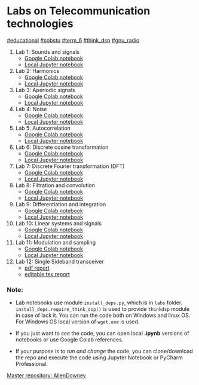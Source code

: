 # Labs on Telecommunication technologies

[#educational]()
[#spbstu]()
[#term_6]()
[#think_dsp]()
[#gnu_radio]()

1. Lab 1: Sounds and signals
    * [Google Colab notebook](https://colab.research.google.com/github/dee-tree/telecom-labs/blob/master/labs/lab1/lab1.ipynb)
    * [Local Jupyter notebook](./labs/lab1/lab1.ipynb)
2. Lab 2: Harmonics
    * [Google Colab notebook](https://colab.research.google.com/github/dee-tree/telecom-labs/blob/master/labs/lab2/lab2.ipynb)
    * [Local Jupyter notebook](./labs/lab2/lab2.ipynb)
3. Lab 3: Aperiodic signals
    * [Google Colab notebook](https://colab.research.google.com/github/dee-tree/telecom-labs/blob/master/labs/lab3/lab3.ipynb)
    * [Local Jupyter notebook](./labs/lab3/lab3.ipynb)
4. Lab 4: Noise
   * [Google Colab notebook](https://colab.research.google.com/github/dee-tree/telecom-labs/blob/master/labs/lab4/lab4.ipynb)
   * [Local Jupyter notebook](./labs/lab4/lab4.ipynb)
5. Lab 5: Autocorrelation
   * [Google Colab notebook](https://colab.research.google.com/github/dee-tree/telecom-labs/blob/master/labs/lab5/lab5.ipynb)
   * [Local Jupyter notebook](./labs/lab5/lab5.ipynb)
6. Lab 6: Discrete cosine transformation
   * [Google Colab notebook](https://colab.research.google.com/github/dee-tree/telecom-labs/blob/master/labs/lab6/lab6.ipynb)
   * [Local Jupyter notebook](./labs/lab6/lab6.ipynb)
7. Lab 7: Discrete Fourier transformation (DFT)
   * [Google Colab notebook](https://colab.research.google.com/github/dee-tree/telecom-labs/blob/master/labs/lab7/lab7.ipynb)
   * [Local Jupyter notebook](./labs/lab7/lab7.ipynb)
8. Lab 8: Filtration and convolution
   * [Google Colab notebook](https://colab.research.google.com/github/dee-tree/telecom-labs/blob/master/labs/lab8/lab8.ipynb)
   * [Local Jupyter notebook](./labs/lab8/lab8.ipynb)
9. Lab 9: Differentiation and integration
   * [Google Colab notebook](https://colab.research.google.com/github/dee-tree/telecom-labs/blob/master/labs/lab9/lab9.ipynb)
   * [Local Jupyter notebook](./labs/lab9/lab9.ipynb)
10. Lab 10: Linear systems and signals
    * [Google Colab notebook](https://colab.research.google.com/github/dee-tree/telecom-labs/blob/master/labs/lab10/lab10.ipynb)
    * [Local Jupyter notebook](./labs/lab10/lab10.ipynb)
11. Lab 11: Modulation and sampling
    * [Google Colab notebook](https://colab.research.google.com/github/dee-tree/telecom-labs/blob/master/labs/lab11/lab11.ipynb)
    * [Local Jupyter notebook](./labs/lab11/lab11.ipynb)
12. Lab 12: Single Sideband transceiver
    * [pdf report](./labs/lab12/report.pdf)
    * [editable tex report](./labs/lab12/report.tex)

### Note:

* Lab notebooks use module `install_deps.py`, which is in `labs` folder.
`install_deps.require_think_dsp()` is used to provide `thinkdsp` module in case of lack it. You can run the code both on 
Windows and linux OS. For Windows OS local version of `wget.exe` is used.

* If you just want to *see* the code, you can open local **.ipynb** versions of notebooks or use Google Colab references.

* If your purpose is to *run and change* the code, you can clone/download the repo and execute the code using Jupyter Notebook or PyCharm Professional.


[Master repository: AllenDowney](https://github.com/AllenDowney/ThinkDSP)
